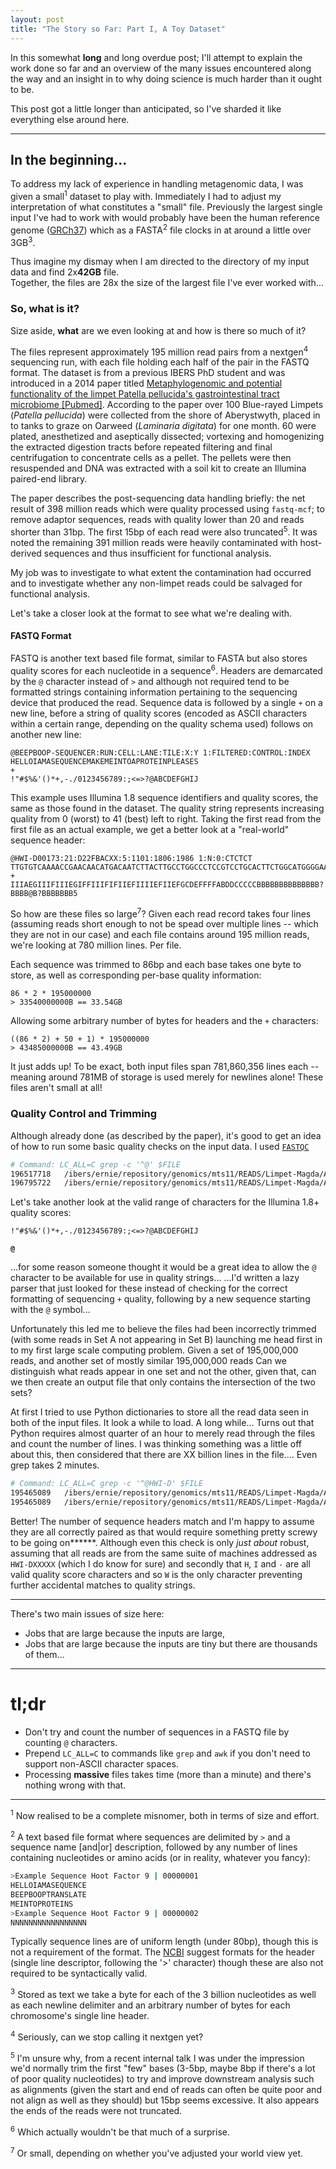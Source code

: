 ```yaml
---
layout: post
title: "The Story so Far: Part I, A Toy Dataset"
---
```


In this somewhat **long** and long overdue post; I'll attempt to explain the work done so far and an overview
of the many issues encountered along the way and an insight in to why doing science is much harder than
it ought to be.

<p class="message">This post got a little longer than anticipated, so I've sharded it like everything else
around here.</p>

* * *

## In the beginning...
To address my lack of experience in handling metagenomic data, I was given a small<sup>1</sup> dataset to play with.
Immediately I had to adjust my interpretation of what constitutes a "small" file. Previously the largest
single input I've had to work with would probably have been the human reference genome ([GRCh37](http://www.ncbi.nlm.nih.gov/projects/genome/assembly/grc/human/)) which as a FASTA<sup>2</sup> file
clocks in at around a little over 3GB<sup>3</sup>.

Thus imagine my dismay when I am directed to the directory of my input data and find 2x**42GB** file.  
Together, the files are 28x the size of the largest file I've ever worked with...

### So, what is it?
Size aside, **what** are we even looking at and how is there so much of it?

The files represent approximately 195 million read pairs from a nextgen<sup>4</sup> sequencing run, with each file holding
each half of the pair in the FASTQ format. The dataset is from a previous IBERS PhD student and
was introduced in a 2014 paper titled [Metaphylogenomic and potential functionality of the limpet Patella pellucida's gastrointestinal tract microbiome \[Pubmed\]](http://www.ncbi.nlm.nih.gov/pubmed/25334059). According
to the paper over 100 Blue-rayed Limpets (*Patella pellucida*) were collected from the shore of Aberystwyth, placed
in to tanks to graze on Oarweed (*Laminaria digitata*) for one month. 60 were plated, anesthetized
and aseptically dissected; vortexing and homogenizing the extracted digestion tracts before repeated
filtering and final centrifugation to concentrate cells as a pellet. The pellets were then resuspended and
DNA was extracted with a soil kit to create an Illumina paired-end library.

The paper describes the post-sequencing data handling briefly: the net result of 398 million reads which
were quality processed using `fastq-mcf`; to remove adaptor sequences, reads with quality lower than 20 and reads shorter than 31bp. The first 15bp of each read were also truncated<sup>5</sup>. It was noted the remaining 391 million reads were heavily contaminated with host-derived sequences and thus insufficient for functional analysis.

My job was to investigate to what extent the contamination had occurred and to investigate whether
any non-limpet reads could be salvaged for functional analysis.

Let's take a closer look at the format to see what we're dealing with.

#### FASTQ Format
FASTQ is another text based file format, similar to FASTA but also stores quality scores for
each nucleotide in a sequence<sup>6</sup>. Headers are demarcated by the `@` character instead of `>`
and although not required tend to be formatted strings containing information pertaining to the
sequencing device that produced the read.
Sequence data is followed by a single `+` on a new line, before a string of quality scores (encoded as
ASCII characters within a certain range, depending on the quality schema used) follows on
another new line:

```
@BEEPBOOP-SEQUENCER:RUN:CELL:LANE:TILE:X:Y 1:FILTERED:CONTROL:INDEX
HELLOIAMASEQUENCEMAKEMEINTOAPROTEINPLEASES
+
!"#$%&'()*+,-./0123456789:;<=>?@ABCDEFGHIJ
```

This example uses Illumina 1.8 sequence identifiers and quality scores, the same as those found
in the dataset. The quality string represents increasing quality from 0 (worst) to 41 (best) left to right.
Taking the first read from the first file as an actual example, we get a better look at a "real-world" sequence header:

```
@HWI-D00173:21:D22FBACXX:5:1101:1806:1986 1:N:0:CTCTCT
TTGTGTCAAAACCGAACAACATGACAATCTTACTTGCCTGGCCCTCCGTCCTGCACTTCTGGCATGGGGAAACCACACTGGGGGC
+
IIIAEGIIIFIIIEGIFFIIIFIFIIEFIIIIEFIIEFGCDEFFFFABDDCCCCCBBBBBBBBBBBBBB?BBBB@B?BBBBBBB5
```

So how are these files so large<sup>7</sup>? Given each read record takes four lines 
(assuming reads short enough to not be spead over multiple lines -- which they are not
in our case) and each file contains around 195 million reads, we're looking at 780 million lines. Per file.

Each sequence was trimmed to 86bp and each base takes one byte to store, as well as corresponding
per-base quality information:

```
86 * 2 * 195000000
> 33540000000B == 33.54GB
```

Allowing some arbitrary number of bytes for headers and the `+` characters:

```
((86 * 2) + 50 + 1) * 195000000
> 43485000000B == 43.49GB
```

It just adds up! To be exact, both input files span 781,860,356 lines each -- meaning around
781MB of storage is used merely for newlines alone! These files aren't small at all!


### Quality Control and Trimming

Although already done (as described by the paper), it's good to get an idea of how to run
some basic quality checks on the input data. I used [`FASTQC`](http://www.bioinformatics.babraham.ac.uk/projects/fastqc/)

```bash
# Command: LC_ALL=C grep -c '^@' $FILE
196517718   /ibers/ernie/repository/genomics/mts11/READS/Limpet-Magda/A3limpetMetaCleaned_1.fastq.trim
196795722   /ibers/ernie/repository/genomics/mts11/READS/Limpet-Magda/A3limpetMetaCleaned_2.fastq.trim
```

Let's take another look at the valid range of characters for the Illumina 1.8+ quality scores:
```
!"#$%&'()*+,-./0123456789:;<=>?@ABCDEFGHIJ
```
**`@`**

...for some reason someone thought it would be a great idea to allow the `@` character to
be available for use in quality strings...
...I'd written a lazy parser that just looked for these instead of checking for the correct
formatting of sequencing `+` quality, following by a new sequence starting with the `@` symbol...

Unfortunately this led me to believe the files had been incorrectly trimmed (with some reads in Set A
not appearing in Set B) launching me head first in to my first large scale
computing problem. Given a set of 195,000,000 reads, and another set of mostly similar 195,000,000 reads
 Can we distinguish what reads appear in one set and not the other, given that, can we then create an output file
 that only contains the intersection of the two sets?
 
 At first I tried to use Python dictionaries to store all the read data seen in both of the input files. It look a while to load. A long while... Turns out that Python requires almost quarter of an hour to merely read through the files and count the number of lines.  I was thinking something was a little off about this, then considered that there are XX billion lines in the file.... Even grep takes 2 minutes.
 
 
```bash
# Command: LC_ALL=C grep -c '^@HWI-D' $FILE
195465089   /ibers/ernie/repository/genomics/mts11/READS/Limpet-Magda/A3limpetMetaCleaned_1.fastq.trim
195465089   /ibers/ernie/repository/genomics/mts11/READS/Limpet-Magda/A3limpetMetaCleaned_2.fastq.trim
```

Better! The number of sequence headers match and I'm happy to assume they are all correctly paired
as that would require something pretty screwy to be going on\*\*\*\*\*\*.
Although even this check is only *just about* robust, assuming that all reads are from the same suite
of machines addressed as `HWI-DXXXXX` (which I do know for sure) 
and secondly that `H`, `I` and `-` are all valid quality score
characters and so `W` is the only character preventing further accidental matches to quality strings.



* * *

There's two main issues of size here:
* Jobs that are large because the inputs are large,
* Jobs that are large because the inputs are tiny but there are thousands of them...

* * *
# tl;dr
* Don't try and count the number of sequences in a FASTQ file by counting `@` characters.
* Prepend `LC_ALL=C` to commands like `grep` and `awk` if you don't need to support non-ASCII character spaces.
* Processing **massive** files takes time (more than a minute) and there's nothing wrong with that.

* * *

<sup>1</sup> Now realised to be a complete misnomer, both in terms of size and effort.

<sup>2</sup> A text based file format where sequences are delimited by `>` and a sequence name [and|or] description,
followed by any number of lines containing nucleotides or amino acids (or in reality, whatever you fancy):

```bash
>Example Sequence Hoot Factor 9 | 00000001
HELLOIAMASEQUENCE
BEEPBOOPTRANSLATE
MEINTOPROTEINS
>Example Sequence Hoot Factor 9 | 00000002
NNNNNNNNNNNNNNNNN
```

Typically sequence lines are of uniform length (under 80bp), though this is not a requirement of the format.
The [NCBI](http://www.ncbi.nlm.nih.gov/) suggest formats for the header (single line descriptor,
following the '>' character) though these are also not required to be syntactically valid.

<sup>3</sup> Stored as text we take a byte for each of the 3 billion nucleotides as well as each newline
delimiter and an arbitrary number of bytes for each chromosome's single line header.

<sup>4</sup> Seriously, can we stop calling it nextgen yet?

<sup>5</sup> I'm unsure why, from a recent internal talk I was under the impression we'd normally trim the first "few" bases (3-5bp, maybe 8bp if there's a lot of poor quality nucleotides) to try and improve downstream analysis such as alignments (given the start and end of reads can often be quite poor and not align as well as they should) but 15bp seems excessive. It also appears the ends of the reads were not truncated.

<sup>6</sup> Which actually wouldn't be that much of a surprise.

<sup>7</sup> Or small, depending on whether you've adjusted your world view yet.
